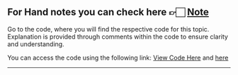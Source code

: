 For Hand notes you can check here 👉🏻 [Note](https://drive.google.com/file/d/1y5aEx4DzzWjZRTEgem35kIQYmELlJf4t/view?usp=drive_link)
---
Go to the code, where you will find the respective code for this topic. Explanation is provided through comments within the code to ensure clarity and understanding.

You can access the code using the following link:
[View Code Here](https://github.com/AbuTaher003/Machine-Learning-ML/blob/main/Code/63_01_ridge-regression-from-scratch-m-and-b.ipynb.ipynb) and 
[here]()

---
